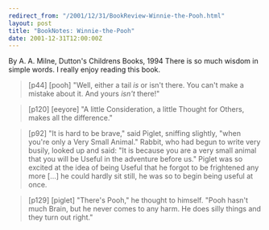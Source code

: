 ```yaml
---
redirect_from: "/2001/12/31/BookReview-Winnie-the-Pooh.html"
layout: post
title: "BookNotes: Winnie-the-Pooh"
date: 2001-12-31T12:00:00Z
---
```

By A. A. Milne, Dutton's Childrens Books, 1994
 There is so much wisdom in simple words.  I really enjoy
reading this book.


> [p44] [pooh] "Well, either a tail _is_ or isn't there.  You can't make a
> mistake about it.  And yours _isn't_ there!"



> [p120] [eeyore] "A little Consideration, a little Thought for Others, makes all
> the difference."



> [p92] "It is hard to be brave," said Piglet, sniffing slightly, "when
> you're only a Very Small Animal."
> Rabbit, who had begun to write very busily, looked up and said:
> "It is because you are a very small animal that you will be Useful in
> the adventure before us."
> Piglet was so excited at the idea of being Useful that he forgot to be
> frightened any more [...] he could hardly sit still, he was so 
> to begin being useful at once.



> [p129] [piglet] "There's Pooh," he thought to himself.  "Pooh hasn't much
> Brain, but he never comes to any harm.  He does silly things and they
> turn out right."
> 



